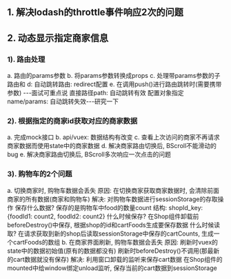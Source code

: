 ## 1. 解决lodash的throttle事件响应2次的问题

## 2. 动态显示指定商家信息
### 1). 路由处理
  a. 路由的params参数
  b. 将params参数转换成props
  c. 处理带params参数的子路由和<router-link>
  d: 自动跳转路由: redirect配置
  e. 在调用push()进行路由跳转时(需要携带参数)   ---面试可重点说
      直接路径path: 自动跳转有效
      配置对象指定name/params: 自动跳转失效---研究一下

### 2). 根据指定的商家id获取对应的商家数据
  a. 完成mock接口
  b. api/vuex: 数据结构有改变
  c. 查看上次访问的商家不再请求商家数据而使用state中的商家数据
  d. 解决商家路由切换后, BScroll不能滑动的bug
  e. 解决商家路由切换后, BScroll多次响应一次点击的问题
      
### 3). 购物车的2个问题
  a. 切换商家时, 购物车数据会丢失
    原因: 在切换商家获取商家数据时, 会清除前面商家的所有数据(商家和购物车)
    解决: 对购物车数据进行sessionStorage的存取操作
    保存什么数据?
        保存的是购物车中food的数量count
        结构: shopId_key: {foodId1: count2, foodId2: count2}
    什么时候保存?
        在Shop组件卸载前beforeDestroy()中保存, 根据shop的id和cartFoods生成要保存数据
    什么时候读取?
        在请求获取到新的shop后读取sessionStorage中保存的cartCounts, 生成一个cartFoods的数组
  b. 在商家界面刷新, 购物车数据会丢失
    原因: 
        刷新时vuex的state中的数据初始值(原有的数据都没有)
        刷新时beforeDestroy()不调用(那最新的cart数据就没有保存)
    解决:
        利用窗口卸载的监听来保存cart数据
        在Shop组件的mounted中给window绑定unload监听, 保存当前的cart数据到sessionStorage

## 